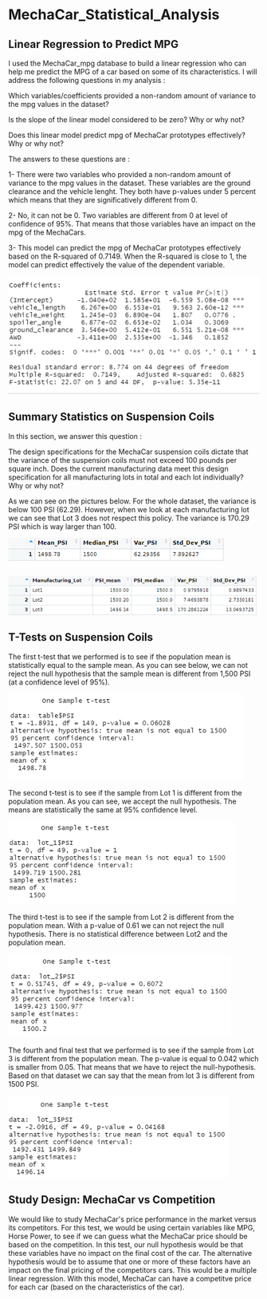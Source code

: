 # MechaCar_Statistical_Analysis

## Linear Regression to Predict MPG
I used the MechaCar_mpg database to build a linear regression who can help me predict the MPG of a car based on some of its characteristics. 
I will address the following questions in my analysis : 

Which variables/coefficients provided a non-random amount of variance to the mpg values in the dataset?

Is the slope of the linear model considered to be zero? Why or why not?

Does this linear model predict mpg of MechaCar prototypes effectively? Why or why not?

The answers to these questions are : 

1- There were two variables who provided a non-random amount of variance to the mpg values in the dataset. These variables are the ground clearance and the vehicle lenght. 
They both have p-values under 5 percent which means that they are significatively different from 0. 

2- No, it can not be 0. Two variables are different from 0 at level of confidence of 95%. That means that those variables have an impact on the mpg of the MechaCars. 

3- This model can predict the mpg of MechaCar prototypes effectively based on the R-squared of 0.7149. When the R-squared is close to 1, the model can predict effectively the value of the dependent variable. 

![](regression1.png)

## Summary Statistics on Suspension Coils

In this section, we answer this question : 

The design specifications for the MechaCar suspension coils dictate that the variance of the suspension coils must not exceed 100 pounds per square inch. Does the current manufacturing data meet this design specification for all manufacturing lots in total and each lot individually? Why or why not?

As we can see on the pictures below. For the whole dataset, the variance is below 100 PSI (62.29). However, when we look at each manufacturing lot we can see that Lot 3 does not respect this policy. The variance is 170.29 PSI which is way larger than 100. 

![](total_summary.png)

![](lot_summary.png)

## T-Tests on Suspension Coils

The first t-test that we performed is to see if the population mean is statistically equal to the sample mean. 
As you can see below, we can not reject the null hypothesis that the sample mean is different from 1,500 PSI (at a confidence level of 95%). 

![](t_test1.png)

The second t-test is to see if the sample from Lot 1 is different from the population mean. As you can see, we accept the null hypothesis. The means are statistically the same at 95% confidence level. 

![](t_test2.png)

The third t-test is to see if the sample from Lot 2 is different from the population mean. With a p-value of 0.61 we can not reject the null hypothesis. There is no statistical difference between Lot2 and the population mean. 

![](t_test3.png)

The fourth and final test that we performed is to see if the sample from Lot 3 is different from the population mean. The p-value is equal to 0.042 which is smaller from 0.05. That means that we have to reject the null-hypothesis. Based on that dataset we can say that the mean from lot 3 is different from 1500 PSI. 

![](t_test4.png)

## Study Design: MechaCar vs Competition

We would like to study MechaCar's price performance in the market versus its competitors. For this test, we would be using certain variables like MPG, Horse Power, to see if we can guess what the MechaCar price should be based on the competition. In this test, our null hypothesis would be that these variables have no impact on the final cost of the car. The alternative hypothesis would be to assume that one or more of these factors have an impact on the final pricing of the competitors cars. This would be a multiple linear regression. With this model, MechaCar can have a competitve price for each car (based on the characteristics of the car). 
